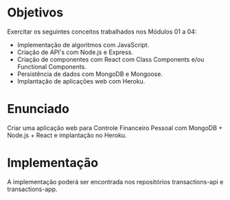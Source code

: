 # Objetivos
Exercitar os seguintes conceitos trabalhados nos Módulos 01 a 04:
- Implementação de algoritmos com JavaScript.
- Criação de API's com Node.js e Express.
- Criação de componentes com React com Class Components e/ou Functional Components.
- Persistência de dados com MongoDB e Mongoose.
- Implantação de aplicações web com Heroku.

# Enunciado
Criar uma aplicação web para Controle Financeiro Pessoal com MongoDB + Node.js + React e implantação no Heroku.

# Implementação
A implementação poderá ser encontrada nos repositórios transactions-api e transactions-app.